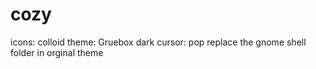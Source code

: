 # cozy
icons: colloid 
theme: Gruebox dark
cursor: pop
replace the gnome shell folder in orginal theme
